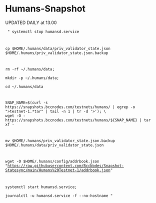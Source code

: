 # Humans-Snapshot

UPDATED DAILY at 13.00


 <code> " systemctl stop humansd.service

cp $HOME/.humans/data/priv_validator_state.json $HOME/.humans/priv_validator_state.json.backup

rm -rf ~/.humans/data; \
mkdir -p ~/.humans/data; \
cd ~/.humans/data


SNAP_NAME=$(curl -s https://snapshots.bccnodes.com/testnets/humans/ | egrep -o ">testnet-1.*tar" | tail -n 1 | tr -d '>'); \
wget -O - https://snapshots.bccnodes.com/testnets/humans/${SNAP_NAME} | tar xf -

mv $HOME/.humans/priv_validator_state.json.backup $HOME/.humans/data/priv_validator_state.json


wget -O $HOME/.humans/config/addrbook.json "https://raw.githubusercontent.com/BccNodes/Snapshot-Statesync/main/Humans%20Testnet-1/addrbook.json"



systemctl start humansd.service; \
journalctl -u humansd.service -f --no-hostname "
</code>
